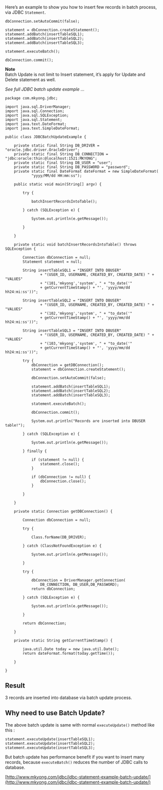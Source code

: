 Here’s an example to show you how to insert few records in batch process, via JDBC `Statement`.

    dbConnection.setAutoCommit(false);

    statement = dbConnection.createStatement();
    statement.addBatch(insertTableSQL1);
    statement.addBatch(insertTableSQL2);
    statement.addBatch(insertTableSQL3);

    statement.executeBatch();

    dbConnection.commit();

**Note**  
Batch Update is not limit to Insert statement, it’s apply for Update and Delete statement as well.

_See full JDBC batch update example …_

    package com.mkyong.jdbc;

    import java.sql.DriverManager;
    import java.sql.Connection;
    import java.sql.SQLException;
    import java.sql.Statement;
    import java.text.DateFormat;
    import java.text.SimpleDateFormat;

    public class JDBCBatchUpdateExample {

    	private static final String DB_DRIVER = "oracle.jdbc.driver.OracleDriver";
    	private static final String DB_CONNECTION = "jdbc:oracle:thin:@localhost:1521:MKYONG";
    	private static final String DB_USER = "user";
    	private static final String DB_PASSWORD = "password";
    	private static final DateFormat dateFormat = new SimpleDateFormat(
    			"yyyy/MM/dd HH:mm:ss");

    	public static void main(String[] argv) {

    		try {

    			batchInsertRecordsIntoTable();

    		} catch (SQLException e) {

    			System.out.println(e.getMessage());

    		}

    	}

    	private static void batchInsertRecordsIntoTable() throws SQLException {

    		Connection dbConnection = null;
    		Statement statement = null;

    		String insertTableSQL1 = "INSERT INTO DBUSER"
    				+ "(USER_ID, USERNAME, CREATED_BY, CREATED_DATE) " + "VALUES"
    				+ "(101,'mkyong','system', " + "to_date('"
    				+ getCurrentTimeStamp() + "', 'yyyy/mm/dd hh24:mi:ss'))";

    		String insertTableSQL2 = "INSERT INTO DBUSER"
    				+ "(USER_ID, USERNAME, CREATED_BY, CREATED_DATE) " + "VALUES"
    				+ "(102,'mkyong','system', " + "to_date('"
    				+ getCurrentTimeStamp() + "', 'yyyy/mm/dd hh24:mi:ss'))";

    		String insertTableSQL3 = "INSERT INTO DBUSER"
    				+ "(USER_ID, USERNAME, CREATED_BY, CREATED_DATE) " + "VALUES"
    				+ "(103,'mkyong','system', " + "to_date('"
    				+ getCurrentTimeStamp() + "', 'yyyy/mm/dd hh24:mi:ss'))";

    		try {
    			dbConnection = getDBConnection();
    			statement = dbConnection.createStatement();

    			dbConnection.setAutoCommit(false);

    			statement.addBatch(insertTableSQL1);
    			statement.addBatch(insertTableSQL2);
    			statement.addBatch(insertTableSQL3);

    			statement.executeBatch();

    			dbConnection.commit();

    			System.out.println("Records are inserted into DBUSER table!");

    		} catch (SQLException e) {

    			System.out.println(e.getMessage());

    		} finally {

    			if (statement != null) {
    				statement.close();
    			}

    			if (dbConnection != null) {
    				dbConnection.close();
    			}

    		}

    	}

    	private static Connection getDBConnection() {

    		Connection dbConnection = null;

    		try {

    			Class.forName(DB_DRIVER);

    		} catch (ClassNotFoundException e) {

    			System.out.println(e.getMessage());

    		}

    		try {

    			dbConnection = DriverManager.getConnection(
    				DB_CONNECTION, DB_USER,DB_PASSWORD);
    			return dbConnection;

    		} catch (SQLException e) {

    			System.out.println(e.getMessage());

    		}

    		return dbConnection;

    	}

    	private static String getCurrentTimeStamp() {

    		java.util.Date today = new java.util.Date();
    		return dateFormat.format(today.getTime());

    	}

    }

## Result

3 records are inserted into database via batch update process.

## Why need to use Batch Update?

The above batch update is same with normal `executeUpdate()` method like this :

    statement.executeUpdate(insertTableSQL1);
    statement.executeUpdate(insertTableSQL2);
    statement.executeUpdate(insertTableSQL3);

But batch update has performance benefit if you want to insert many records, because `executeBatch()` reduces the number of JDBC calls to database.

[http://www.mkyong.com/jdbc/jdbc-statement-example-batch-update/](http://www.mkyong.com/jdbc/jdbc-statement-example-batch-update/)
